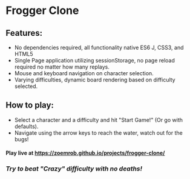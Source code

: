 Frogger Clone
=============
## Features:
* No dependencies required, all functionality native ES6 J, CSS3, and HTML5
* Single Page application utilizing sessionStorage, no page reload required no matter how many replays.
* Mouse and keyboard navigation on character selection.
* Varying difficulties, dynamic board rendering based on difficulty selected.
## How to play:
* Select a character and a difficulty and hit "Start Game!" (Or go with defaults).
* Navigate using the arrow keys to reach the water, watch out for the bugs!
#### Play live at https://zoemrob.github.io/projects/frogger-clone/
### _Try to beat "Crazy" difficulty with no deaths!_
